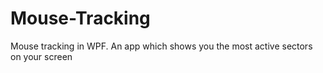 # Mouse-Tracking
Mouse tracking in WPF. An app which shows you the most active sectors on your screen
